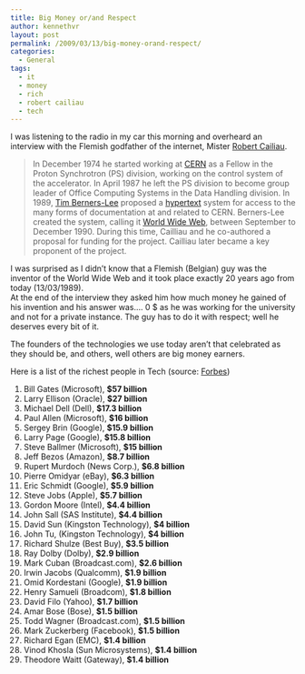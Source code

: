```yaml
---
title: Big Money or/and Respect
author: kennethvr
layout: post
permalink: /2009/03/13/big-money-orand-respect/
categories:
  - General
tags:
  - it
  - money
  - rich
  - robert cailiau
  - tech
---
```

I was listening to the radio in my car this morning and overheard an interview with the Flemish godfather of the internet, Mister <a href="http://en.wikipedia.org/wiki/Robert_Cailliau" target="_blank">Robert Cailiau</a>.

> In December 1974 he started working at [CERN][1] as a Fellow in the Proton Synchrotron (PS) division, working on the control system of the accelerator. In April 1987 he left the PS division to become group leader of Office Computing Systems in the Data Handling division. In 1989, [Tim Berners-Lee][2] proposed a [hypertext][3] system for access to the many forms of documentation at and related to CERN. Berners-Lee created the system, calling it [World Wide Web][4], between September to December 1990. During this time, Cailliau and he co-authored a proposal for funding for the project. Cailliau later became a key proponent of the project.

I was surprised as I didn&#8217;t know that a Flemish (Belgian) guy was the inventor of the World Wide Web and it took place exactly 20 years ago from today (13/03/1989).  
At the end of the interview they asked him how much money he gained of his invention and his answer was&#8230;. 0 $ as he was working for the university and not for a private instance. The guy has to do it with respect; well he deserves every bit of it.

The founders of the technologies we use today aren&#8217;t that celebrated as they should be, and others, well others are big money earners.

Here is a list of the richest people in Tech (source: <a href="http://www.forbes.com" target="_blank">Forbes</a>)

1. Bill Gates (Microsoft), **$57 billion**  
3. Larry Ellison (Oracle), **$27 billion**  
11. Michael Dell (Dell), **$17.3 billion**  
12. Paul Allen (Microsoft), **$16 billion**  
13. Sergey Brin (Google), **$15.9 billion**  
14. Larry Page (Google), **$15.8 billion**  
15. Steve Ballmer (Microsoft), **$15 billion**  
33. Jeff Bezos (Amazon), **$8.7 billion**  
47. Rupert Murdoch (News Corp.), **$6.8 billion**  
54. Pierre Omidyar (eBay), **$6.3 billion**  
59. Eric Schmidt (Google), **$5.9 billion**  
61. Steve Jobs (Apple), **$5.7 billion**  
84. Gordon Moore (Intel), **$4.4 billion**  
84. John Sall (SAS Institute), **$4.4 billion**  
91. David Sun (Kingston Technology), **$4 billion**  
91. John Tu, (Kingston Technology), **$4 billion**  
105. Richard Shulze (Best Buy), **$3.5 billion**  
144. Ray Dolby (Dolby), **$2.9 billion**  
161. Mark Cuban (Broadcast.com), **$2.6 billion**  
246. Irwin Jacobs (Qualcomm), **$1.9 billion**  
246. Omid Kordestani (Google), **$1.9 billion**  
262. Henry Samueli (Broadcom), **$1.8 billion**  
281. David Filo (Yahoo), **$1.7 billion**  
321. Amar Bose (Bose), **$1.5 billion**  
321. Todd Wagner (Broadcast.com), **$1.5 billion**  
321. Mark Zuckerberg (Facebook), **$1.5 billion**  
355. Richard Egan (EMC), **$1.4 billion**  
355. Vinod Khosla (Sun Microsystems), **$1.4 billion**  
355. Theodore Waitt (Gateway), **$1.4 billion**

 [1]: http://en.wikipedia.org/wiki/CERN "CERN"
 [2]: http://en.wikipedia.org/wiki/Tim_Berners-Lee "Tim Berners-Lee"
 [3]: http://en.wikipedia.org/wiki/Hypertext "Hypertext"
 [4]: http://en.wikipedia.org/wiki/World_Wide_Web "World Wide Web"